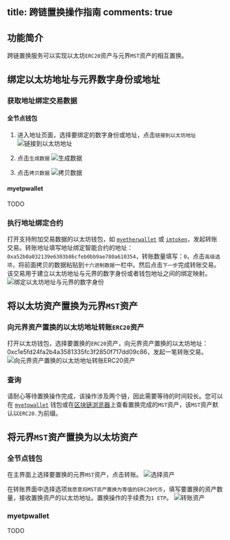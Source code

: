 title: 跨链置换操作指南
comments: true
---

## 功能简介

跨链置换服务可以实现以太坊`ERC20`资产与元界`MST`资产的相互置换。

## 绑定以太坊地址与元界数字身份或地址

### 获取地址绑定交易数据

#### 全节点钱包
1. 进入地址页面，选择要绑定的数字身份或地址，点击`链接到以太坊地址`
![链接到以太坊地址](https://i.imgur.com/LGVc5SP.png)

2. 点击`生成数据`
![生成数据](https://i.imgur.com/UIdqCPZ.png)

3. 点击`拷贝数据`
![拷贝数据](https://i.imgur.com/6kjEyZM.png)

#### myetpwallet
TODO

### 执行地址绑定合约
打开支持附加交易数据的以太坊钱包，如 [`myetherwallet`](https://www.myetherwallet.com/) 或 [`imtoken`](https://token.im/)，发起转账交易。转账地址填写地址绑定智能合约的地址：`0xa52b0a032139e6303b86cfeb0bb9ae780a610354`，转账数量填写：`0`，点击`高级选项`，将前面拷贝的数据粘贴到`十六进制数据`一栏中。然后点击`下一步`完成转账交易。 该交易用于建立以太坊地址与元界的数字身份或者钱包地址之间的绑定映射。
![绑定以太坊地址与元界的数字身份](https://i.imgur.com/XPurSyh.jpg)


## 将以太坊资产置换为元界`MST`资产

### 向元界资产置换的以太坊地址转账`ERC20`资产
打开以太坊钱包，选择要置换的`ERC20`资产，向元界资产置换的以太坊地址：0xc1e5fd24fa2b4a3581335fc3f2850f717dd09c86，发起一笔转账交易。
![向元界资产置换的以太坊地址转账`ERC20`资产](https://i.imgur.com/GAFn530.jpg)

### 查询
请耐心等待置换操作完成，该操作涉及两个链，因此需要等待的时间较长。您可以在 [`myetpwallet`](https://www.myetpwallet.com/) 钱包或在[区块链浏览器](https://explorer.mvs.org/avatar)上查看置换完成的`MST`资产，该`MST`资产默认以`ERC20.`为前缀。


## 将元界`MST`资产置换为以太坊资产

### 全节点钱包
在主界面上选择要置换的元界`MST`资产，点击转账。
![选择资产](https://i.imgur.com/rHpCiHG.png)

在转账界面中选择选项`我愿意将MST资产置换为等值的ERC20代币`，填写要置换的资产数量，接收置换资产的以太坊地址。置换操作的手续费为`1 ETP`。
![转账资产](https://i.imgur.com/Ofv9FIj.png)

### myetpwallet
TODO


